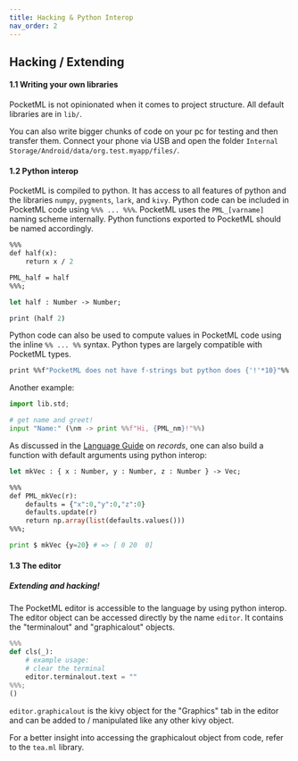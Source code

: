 ```yaml
---
title: Hacking & Python Interop
nav_order: 2
---
```


## Hacking / Extending

#### 1.1 Writing your own libraries
PocketML is not opinionated when it comes to project structure. All default libraries are in `lib/`.

You can also write bigger chunks of code on your pc for testing and then transfer them. Connect your phone via USB and open the folder `Internal Storage/Android/data/org.test.myapp/files/`.


#### 1.2 Python interop
PocketML is compiled to python. It
has access to all features of python and the
libraries `numpy`, `pygments`, `lark`, and `kivy`.
Python code can be included in PocketML code using
`%%% ... %%%`. PocketML uses the `PML_[varname]` naming scheme internally. Python functions exported to PocketML should be named accordingly.

```sml
%%%
def half(x):
    return x / 2

PML_half = half
%%%;

let half : Number -> Number;

print (half 2)
```

Python code can also be used to compute values
in PocketML code using the inline `%% ... %%` syntax.
Python types are largely compatible with PocketML types.
```sml
print %%f"PocketML does not have f-strings but python does {'!'*10}"%%
```
Another example:
```python
import lib.std;

# get name and greet!
input "Name:" (\nm -> print %%f"Hi, {PML_nm}!"%%)
```

As discussed in the [Language Guide](Guide.md) on _records_, one can also build a function with default arguments using python interop:

```sml
let mkVec : { x : Number, y : Number, z : Number } -> Vec;

%%%
def PML_mkVec(r):
    defaults = {"x":0,"y":0,"z":0}
    defaults.update(r)
    return np.array(list(defaults.values()))
%%%;
```
```python
print $ mkVec {y=20} # => [ 0 20  0]
```

#### 1.3 The editor

##### Extending and hacking!
The PocketML editor is accessible to the language by using python interop.
The editor object can be accessed directly by the name `editor`. It contains the "terminalout"
and "graphicalout" objects.
```python
%%%
def cls(_):
    # example usage:
    # clear the terminal
    editor.terminalout.text = ""
%%%;
()
```
`editor.graphicalout` is the kivy object for the "Graphics" tab in the editor and can be added to / manipulated like any other kivy object.

For a better insight into accessing the graphicalout object from code,
refer to the `tea.ml` library.

